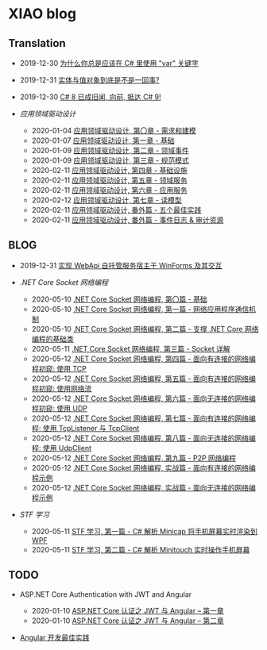 # XIAO blog

## Translation

- 2019-12-30 [为什么你总是应该在 C# 里使用 "var" 关键字](./translations/why-you-should-always-use-var-keyword.md)

- 2019-12-31 [实体与值对象到底是不是一回事?](./translations/is-entity-same-as-value-object.md)

- 2019-12-30 [C# 8 已成旧闻, 向前, 抵达 C# 9!](./translations/csharp-8-is-old-news-onward-to-csharp-9.md)

- *应用领域驱动设计*

  - 2020-01-04 [应用领域驱动设计, 第〇章 - 需求和建模](./translations/applied-domain-driven-design-ddd-part-0.md)
  - 2020-01-07 [应用领域驱动设计, 第一章 - 基础](./translations/applied-domain-driven-design-ddd-part-1.md)
  - 2020-01-09 [应用领域驱动设计, 第二章 - 领域事件](./translations/applied-domain-driven-design-ddd-part-2.md)
  - 2020-01-09 [应用领域驱动设计, 第三章 - 规范模式](./translations/applied-domain-driven-design-ddd-part-3.md)
  - 2020-02-11 [应用领域驱动设计, 第四章 - 基础设施](./translations/applied-domain-driven-design-ddd-part-4.md)
  - 2020-02-11 [应用领域驱动设计, 第五章 - 领域服务](./translations/applied-domain-driven-design-ddd-part-5.md)
  - 2020-02-11 [应用领域驱动设计, 第六章 - 应用服务](./translations/applied-domain-driven-design-ddd-part-6.md)
  - 2020-02-12 [应用领域驱动设计, 第七章 - 读模型](./translations/applied-domain-driven-design-ddd-part-7.md)
  - 2020-02-11 [应用领域驱动设计, 番外篇 - 五个最佳实践](./translations/domain-driven-design-my-top-best-practices.md)
  - 2020-02-11 [应用领域驱动设计, 番外篇 - 事件日志 & 审计资源](./translations/applied-domain-driven-design-ddd-event.md)

## BLOG

- 2019-12-31 [实现 WebApi 自托管服务宿主于 WinForms 及其交互](./blogs/run-self-hosting-owin-web-api-inside-winforms.md)
  
- *.NET Core Socket 网络编程*

  - 2020-05-10 [.NET Core Socket 网络编程, 第〇篇 - 基础](./blogs/dotnet-core-socket-network-programming-00-basics.md)
  - 2020-05-10 [.NET Core Socket 网络编程, 第一篇 - 网络应用程序通信机制](./blogs/dotnet-core-socket-network-programming-01-communication-mechanism.md)
  - 2020-05-10 [.NET Core Socket 网络编程, 第二篇 - 支撑 .NET Core 网络编程的基础类](./blogs/dotnet-core-socket-network-programming-02-networking-programming-basic-class.md)
  - 2020-05-11 [.NET Core Socket 网络编程, 第三篇 - Socket 详解](./blogs/dotnet-core-socket-network-programming-03-socket-in-detail.md)
  - 2020-05-12 [.NET Core Socket 网络编程, 第四篇 - 面向有连接的网络编程初窥: 使用 TCP](.)
  - 2020-05-12 [.NET Core Socket 网络编程, 第五篇 - 面向有连接的网络编程初窥: 使用网络流](.)
  - 2020-05-12 [.NET Core Socket 网络编程, 第六篇 - 面向无连接的网络编程初窥: 使用 UDP](.)
  - 2020-05-12 [.NET Core Socket 网络编程, 第七篇 - 面向有连接的网络编程: 使用 TcpListener 与 TcpClient](.)
  - 2020-05-12 [.NET Core Socket 网络编程, 第八篇 - 面向无连接的网络编程: 使用 UdpClient](.)
  - 2020-05-12 [.NET Core Socket 网络编程, 第九篇 - P2P 网络编程](.)
  - 2020-05-12 [.NET Core Socket 网络编程, 实战篇 - 面向有连接的网络编程示例](.)
  - 2020-05-12 [.NET Core Socket 网络编程, 实战篇 - 面向无连接的网络编程示例](.)

- *STF 学习*

  - 2020-05-11 [STF 学习, 第一篇 - C# 解析 Minicap 将手机屏幕实时渲染到 WPF](./blogs/stf-learn-01-analyze-minicap-to-render-wpf-with-csharp.md)
  - 2020-05-11 [STF 学习, 第二篇 - C# 解析 Minitouch 实时操作手机屏幕](./blogs/stf-learn-02-analyze-minitouch-to-touch-screen-with-csharp.md)
  
## TODO

- ASP.NET Core Authentication with JWT and Angular

  - 2020-01-10 [ASP.NET Core 认证之 JWT 与 Angular – 第一章](https://code-maze.com/authentication-aspnetcore-jwt-1/)
  - 2020-01-10 [ASP.NET Core 认证之 JWT 与 Angular – 第二章](https://code-maze.com/authentication-aspnetcore-jwt-2/)

- [Angular 开发最佳实践](https://code-maze.com/angular-best-practices/)

